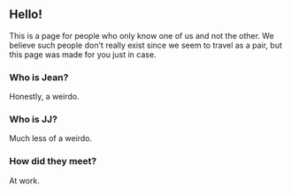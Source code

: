 ## Hello!
This is a page for people who only know one of us and not the other.
We believe such people don't really exist since we seem to travel as a pair, but this page was made for you just in case.

### Who is Jean?

Honestly, a weirdo.

### Who is JJ?

Much less of a weirdo.

### How did they meet?

At work.

